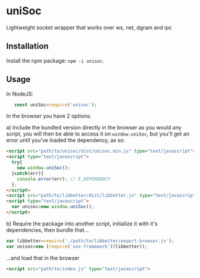 # uniSoc
Lightweight socket wrapper that works over ws, net, dgram and ipc

## Installation
Install the npm package: `npm -i unisoc`.  


## Usage
In NodeJS:
 ```javascript
 	const uniSoc=require('unisoc');
 ```

In the browser you have 2 options:

a) Include the bundled version directly in the browser as you would any script, you will then be able to access it on `window.uniSoc`, but you'll get an error _until_ you've loaded the dependency, as so:
```html
<script src="path/to/unisoc/dist/unisoc.min.js" type="text/javascript"></script>
<script type="text/javascript">
  try{
    new window.uniSoc();
  }catch(err){
    console.error(err); // E_DEPENDENCY
  }; 
</script>
<script src="path/to/libbetter/dist/libbetter.js" type="text/javascript"></script>
<script type="text/javascript">
  var unisoc=new window.uniSoc();
</script>
```

b) Require the package into another script, initialize it with it's dependencies, then bundle that...
 ```javascript
 var libbetter=require('./path/to/libbetter/export-browser.js');
 var unisoc=new (require('xxx-framework')(libbetter));
 ```
 ...and load that in the browser
 ```html
<script src="path/to/index.js" type="text/javascript">
```